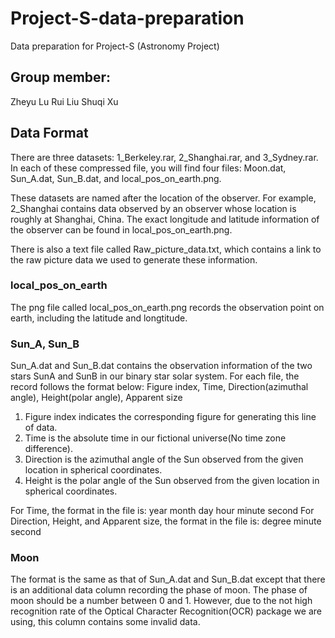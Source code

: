 # Project-S-data-preparation
Data preparation for Project-S (Astronomy Project)

## Group member:
Zheyu Lu
Rui Liu
Shuqi Xu

## Data Format
There are three datasets: 1_Berkeley.rar, 2_Shanghai.rar, and 3_Sydney.rar. In each of these compressed file, you will find four files: Moon.dat, Sun_A.dat, Sun_B.dat, and local_pos_on_earth.png.

These datasets are named after the location of the observer. For example, 2_Shanghai contains data observed by an observer whose location is roughly at Shanghai, China. The exact longitude and latitude information of the observer can be found in local_pos_on_earth.png.

There is also a text file called Raw_picture_data.txt, which contains a link to the raw picture data we used to generate these information.

### local_pos_on_earth
The png file called local_pos_on_earth.png records the observation point on earth, including the latitude and longtitude.

### Sun_A, Sun_B
Sun_A.dat and Sun_B.dat contains the observation information of the two stars SunA and SunB in our binary star solar system.
For each file, the record follows the format below:
Figure index, Time, Direction(azimuthal angle), Height(polar angle), Apparent size

1. Figure index indicates the corresponding figure for generating this line of data.
2. Time is the absolute time in our fictional universe(No time zone difference).
3. Direction is the azimuthal angle of the Sun observed from the given location in spherical coordinates.
4. Height is the polar angle of the Sun observed from the given location in spherical coordinates.

For Time, the format in the file is: year month day hour minute second
For Direction, Height, and Apparent size, the format in the file is: degree minute second

### Moon
The format is the same as that of Sun_A.dat and Sun_B.dat except that there is an additional data column recording the phase of moon.
The phase of moon should be a number between 0 and 1. However, due to the not high recognition rate of the Optical Character Recognition(OCR) package we are using, this column contains some invalid data.

